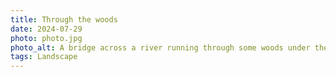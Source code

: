 ```yaml
---
title: Through the woods
date: 2024-07-29
photo: photo.jpg
photo_alt: A bridge across a river running through some woods under the shadows of trees on a sunny day
tags: Landscape
---
```


